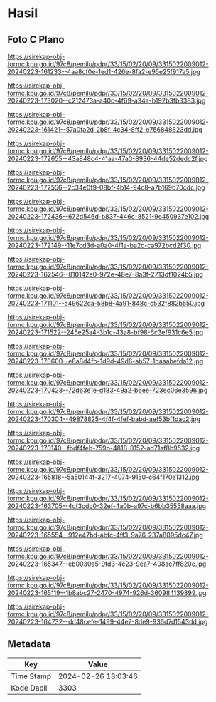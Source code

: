 # Hasil

## Foto C Plano

https://sirekap-obj-formc.kpu.go.id/97c8/pemilu/pdpr/33/15/02/20/09/3315022009012-20240223-161233--4aa8cf0e-1ed1-426e-8fa2-e95e25f917a5.jpg

https://sirekap-obj-formc.kpu.go.id/97c8/pemilu/pdpr/33/15/02/20/09/3315022009012-20240223-173020--c212473a-a40c-4f69-a34a-b192b3fb3383.jpg

https://sirekap-obj-formc.kpu.go.id/97c8/pemilu/pdpr/33/15/02/20/09/3315022009012-20240223-161421--57a0fa2d-2b8f-4c34-8ff2-e756848823dd.jpg

https://sirekap-obj-formc.kpu.go.id/97c8/pemilu/pdpr/33/15/02/20/09/3315022009012-20240223-172655--43a848c4-41aa-47a0-8936-44de52dedc2f.jpg

https://sirekap-obj-formc.kpu.go.id/97c8/pemilu/pdpr/33/15/02/20/09/3315022009012-20240223-172556--2c34e0f9-08bf-4b14-94c8-a7b169b70cdc.jpg

https://sirekap-obj-formc.kpu.go.id/97c8/pemilu/pdpr/33/15/02/20/09/3315022009012-20240223-172436--672d546d-b837-446c-8521-9e450937e102.jpg

https://sirekap-obj-formc.kpu.go.id/97c8/pemilu/pdpr/33/15/02/20/09/3315022009012-20240223-172149--11e7cd3d-a0a0-4f1a-ba2c-ca972bcd2f30.jpg

https://sirekap-obj-formc.kpu.go.id/97c8/pemilu/pdpr/33/15/02/20/09/3315022009012-20240223-162546--810142e0-972e-48e7-8a3f-2713df1024b5.jpg

https://sirekap-obj-formc.kpu.go.id/97c8/pemilu/pdpr/33/15/02/20/09/3315022009012-20240223-171101--a49622ca-58b8-4a91-848c-c532f882b550.jpg

https://sirekap-obj-formc.kpu.go.id/97c8/pemilu/pdpr/33/15/02/20/09/3315022009012-20240223-171522--245e25a4-3b1c-43a8-bf98-6c3ef931c6e5.jpg

https://sirekap-obj-formc.kpu.go.id/97c8/pemilu/pdpr/33/15/02/20/09/3315022009012-20240223-170600--e8a8d4fb-1d9d-49d6-ab57-1baaabefda12.jpg

https://sirekap-obj-formc.kpu.go.id/97c8/pemilu/pdpr/33/15/02/20/09/3315022009012-20240223-170423--72d63e1e-d183-49a2-b6ee-723ec06e3596.jpg

https://sirekap-obj-formc.kpu.go.id/97c8/pemilu/pdpr/33/15/02/20/09/3315022009012-20240223-170304--49878825-4f4f-4fef-babd-aef53bf1dac2.jpg

https://sirekap-obj-formc.kpu.go.id/97c8/pemilu/pdpr/33/15/02/20/09/3315022009012-20240223-170140--fbdf4feb-759b-4818-8152-ad71af8b9532.jpg

https://sirekap-obj-formc.kpu.go.id/97c8/pemilu/pdpr/33/15/02/20/09/3315022009012-20240223-165818--5a50144f-3217-4074-9150-c64f170e1312.jpg

https://sirekap-obj-formc.kpu.go.id/97c8/pemilu/pdpr/33/15/02/20/09/3315022009012-20240223-163705--4cf3cdc0-32ef-4a0b-a97c-b6bb35558aaa.jpg

https://sirekap-obj-formc.kpu.go.id/97c8/pemilu/pdpr/33/15/02/20/09/3315022009012-20240223-165554--912e47bd-abfc-4ff3-9a76-237a8095dc47.jpg

https://sirekap-obj-formc.kpu.go.id/97c8/pemilu/pdpr/33/15/02/20/09/3315022009012-20240223-165347--eb0030a5-9fd3-4c23-9ea7-408ae7ff820e.jpg

https://sirekap-obj-formc.kpu.go.id/97c8/pemilu/pdpr/33/15/02/20/09/3315022009012-20240223-165119--1b8abc27-2470-4974-926d-360984139899.jpg

https://sirekap-obj-formc.kpu.go.id/97c8/pemilu/pdpr/33/15/02/20/09/3315022009012-20240223-164732--dd48cefe-1499-44e7-8de9-936d7d1543dd.jpg


## Metadata

| Key        | Value               |
| ---------- | ------------------- |
| Time Stamp | 2024-02-26 18:03:46 |
| Kode Dapil | 3303                |



